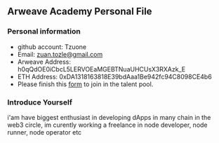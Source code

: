 ## Arweave Academy Personal File

### Personal information

- github account: Tzuone
- Email: zuan.tozle@gmail.com
- Arweave Address: h0qQdOE0iCbcL5LERVOEaMGEBTNuaUHCUsX3RXAzk_E
- ETH Address: 0xDA1318163818E39bdAaa1Be942fc94C8098CE4b6
- Please finish this [form](https://docs.google.com/forms/d/e/1FAIpQLSfWA5fIIcBgmRppm3jNz5vmf9Mai_QMVil-2pO4r7YKn_Zhtw/viewform?usp=sf_link) to join in the talent pool.

### Introduce Yourself
 i'am have biggest enthusiast in developing dApps in many chain in the web3 circle, im curently working a freelance in node developer, node runner, node operator etc
